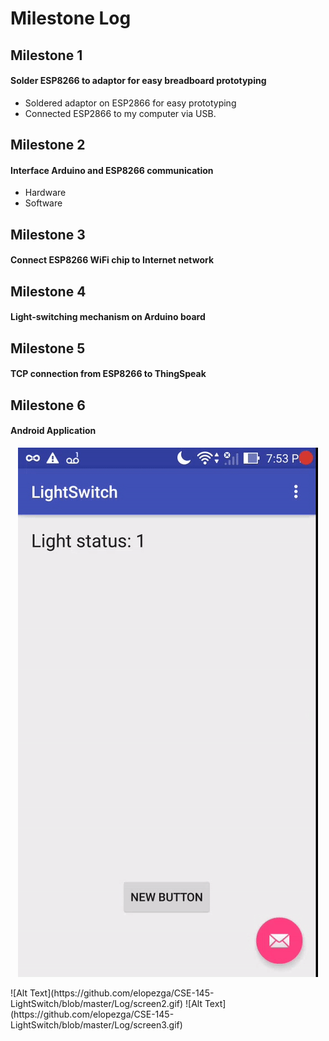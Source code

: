 # Milestone Log

## Milestone 1
#### Solder ESP8266 to adaptor for easy breadboard prototyping

* Soldered adaptor on ESP2866 for easy prototyping
* Connected ESP2866 to my computer via USB.

## Milestone 2
#### Interface Arduino and ESP8266 communication
- Hardware
- Software

## Milestone 3
#### Connect ESP8266 WiFi chip to Internet network

## Milestone 4
#### Light-switching mechanism on Arduino board

## Milestone 5
#### TCP connection from ESP8266 to ThingSpeak

## Milestone 6
#### Android Application
<p align="center">
  <img src="https://github.com/elopezga/CSE-145-LightSwitch/blob/master/Log/screen2.gif"/>
</p>
![Alt Text](https://github.com/elopezga/CSE-145-LightSwitch/blob/master/Log/screen2.gif)
![Alt Text](https://github.com/elopezga/CSE-145-LightSwitch/blob/master/Log/screen3.gif)

